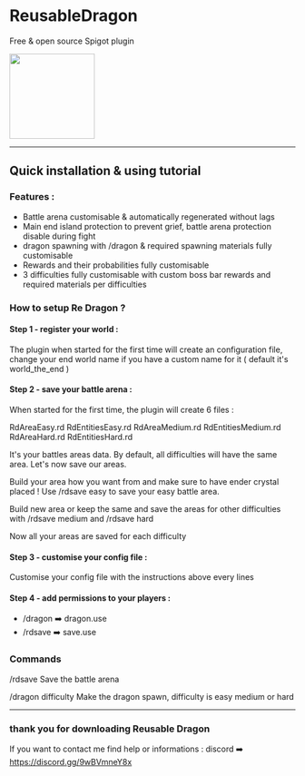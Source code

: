 # ReusableDragon
Free &amp; open source Spigot plugin

<img src="https://github.com/Shaft-3796/img/blob/main/image0.png" height=auto width="150">

-----------------------------------------

## Quick installation & using tutorial

### Features :

- Battle arena customisable & automatically regenerated without lags
- Main end island protection to prevent grief, battle arena protection disable during fight
- dragon spawning with /dragon & required spawning materials fully customisable
- Rewards and their probabilities fully customisable
- 3 difficulties fully customisable with custom boss bar rewards and required materials per difficulties

### How to setup Re Dragon ?

#### Step 1 - register your world :

The plugin when started for the first time will create an configuration file, change your end world name if you have a custom name for it ( default it's world_the_end )

#### Step 2 - save your battle arena :

When started for the first time, the plugin will create 6 files :

RdAreaEasy.rd
RdEntitiesEasy.rd
RdAreaMedium.rd
RdEntitiesMedium.rd
RdAreaHard.rd
RdEntitiesHard.rd

It's your battles areas data. By default, all difficulties will have the same area. Let's now save our areas.

Build your area how you want from and make sure to have ender crystal placed ! Use /rdsave easy to save your easy battle area.

Build new area or keep the same and save the areas for other difficulties with /rdsave medium and /rdsave hard

Now all your areas are saved for each difficulty

#### Step 3 - customise your config file :

Customise your config file with the instructions above every lines

#### Step 4 - add permissions to your players :

- /dragon :arrow_right: dragon.use
- /rdsave :arrow_right: save.use

### Commands

/rdsave
Save the battle arena

/dragon difficulty
Make the dragon spawn, difficulty is easy medium or hard

-----------------------------------------
### thank you for downloading Reusable Dragon

If you want to contact me find help or informations : discord :arrow_right: https://discord.gg/9wBVmneY8x
